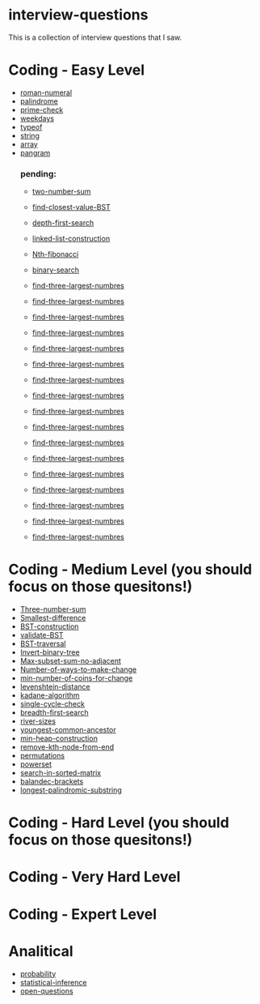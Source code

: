 # interview-questions
This is a collection of interview questions that I saw.

# Coding - Easy Level
* [roman-numeral](../master/coding/easy-level/roman-numeral/romanNum.js)
* [palindrome](../master/coding/easy-level/palindrome/palindrome.js)
* [prime-check](../master/coding/easy-level/prime-number/prime-number.js)
* [weekdays](../master/coding/easy-level/weekdays/weekdays.js)
* [typeof](../master/coding/easy-level/typeof-string-num/typeof-string-sum.js)
* [string](../master/coding/easy-level/string-sum-search/string-sum-search.js)
* [array](../master/coding/easy-level/array-or-false/array-or-false.js)
* [pangram](../master/coding/easy-level/pangram/pangram.js)
    ### pending:
    * [two-number-sum]()
    * [find-closest-value-BST]()
    * [depth-first-search]()
    * [linked-list-construction]()
    * [Nth-fibonacci]()
    * [binary-search]()
    * [find-three-largest-numbres]()

    * [find-three-largest-numbres]()
    * [find-three-largest-numbres]()
    * [find-three-largest-numbres]()
    * [find-three-largest-numbres]()
    * [find-three-largest-numbres]()
    * [find-three-largest-numbres]()
    * [find-three-largest-numbres]()
    * [find-three-largest-numbres]()
    * [find-three-largest-numbres]()
    * [find-three-largest-numbres]()
    * [find-three-largest-numbres]()
    * [find-three-largest-numbres]()
    * [find-three-largest-numbres]()
    * [find-three-largest-numbres]()
    * [find-three-largest-numbres]()
    * [find-three-largest-numbres]()



# Coding - Medium Level (you should focus on those quesitons!)
* [Three-number-sum]()
* [Smallest-difference]()
* [BST-construction]()
* [validate-BST]()
* [BST-traversal]()
* [Invert-binary-tree]()
* [Max-subset-sum-no-adjacent]()
* [Number-of-ways-to-make-change]()
* [min-number-of-coins-for-change]()
* [levenshtein-distance]()
* [kadane-algorithm]()
* [single-cycle-check]()
* [breadth-first-search]()
* [river-sizes]()
* [youngest-common-ancestor]()
* [min-heap-construction]()
* [remove-kth-node-from-end]()
* [permutations]()
* [powerset]()
* [search-in-sorted-matrix]()
* [balandec-brackets]()
* [longest-palindromic-substring]()


# Coding - Hard Level (you should focus on those quesitons!)

# Coding - Very Hard Level

# Coding - Expert Level



# Analitical
* [probability](../master/analytical/probability/probability.md)
* [statistical-inference](../master/analytical/probability/statistical-inference.md)
* [open-questions](../master/analytical/open/open-questions.md)